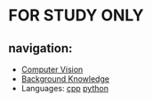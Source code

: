 # **FOR STUDY ONLY**
## **navigation:**
+ [Computer Vision]()
+ [Background Knowledge](/background-knowledge)
+ Languages: [cpp](./cpp) [python](./python)
